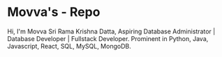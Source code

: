 # Movva's - Repo
Hi, I'm Movva Sri Rama Krishna Datta, 
Aspiring Database Administrator | Database Developer | Fullstack Developer.
Prominent in Python, Java, Javascript, React, SQL, MySQL, MongoDB.
